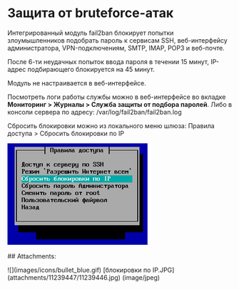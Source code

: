 # Защита от bruteforce-атак

Интегрированный модуль fail2ban блокирует попытки злоумышленников подобрать пароль к сервисам SSH, веб-интерфейсу администратора, VPN-подключениям, SMTP, IMAP, POP3 и веб-почте.

После 6-ти неудачных попыток ввода пароля в течении 15 минут, IP-адрес подбирающего блокируется на 45 минут.

Модуль не настраивается в веб-интерфейсе.

Посмотреть логи работы службы можно в веб-интерфейсе во вкладке **Мониторинг &gt; Журналы &gt; Служба защиты от подбора паролей**. Либо в консоли сервера по адресу: /var/log/fail2ban/fail2ban.log

Сбросить блокировки можно из локального меню шлюза: Правила доступа &gt; Сбросить блокировки по IP

![](.gitbook/assets/11239446.jpg)

 \#\# Attachments:

 !\[\]\(images/icons/bullet\_blue.gif\) \[блокировки по IP.JPG\]\(attachments/11239447/11239446.jpg\) \(image/jpeg\)

